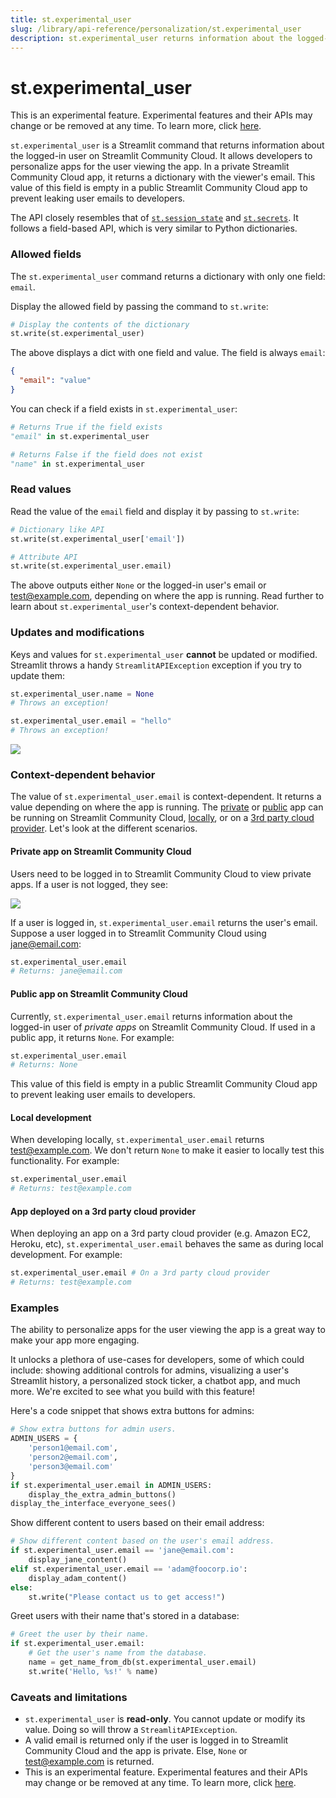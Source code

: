 ```yaml
---
title: st.experimental_user
slug: /library/api-reference/personalization/st.experimental_user
description: st.experimental_user returns information about the logged-in user of private apps on Streamlit Community Cloud.
---
```


# st.experimental_user

<Important>

This is an experimental feature. Experimental features and their APIs may change or be removed at any time. To learn more, click [here](/library/advanced-features/prerelease#experimental-features).

</Important>

`st.experimental_user` is a Streamlit command that returns information about the logged-in user on Streamlit Community Cloud. It allows developers to personalize apps for the user viewing the app. In a private Streamlit Community Cloud app, it returns a dictionary with the viewer's email. This value of this field is empty in a public Streamlit Community Cloud app to prevent leaking user emails to developers.

The API closely resembles that of [`st.session_state`](/library/api-reference/session-state) and [`st.secrets`](/streamlit-community-cloud/deploy-your-app/secrets-management). It follows a field-based API, which is very similar to Python dictionaries.

### Allowed fields

The `st.experimental_user` command returns a dictionary with only one field: `email`.

Display the allowed field by passing the command to `st.write`:

```python
# Display the contents of the dictionary
st.write(st.experimental_user)
```

The above displays a dict with one field and value. The field is always `email`:

```json
{
  "email": "value"
}
```

You can check if a field exists in `st.experimental_user`:

```python
# Returns True if the field exists
"email" in st.experimental_user

# Returns False if the field does not exist
"name" in st.experimental_user
```

### Read values

Read the value of the `email` field and display it by passing to `st.write`:

```python
# Dictionary like API
st.write(st.experimental_user['email'])

# Attribute API
st.write(st.experimental_user.email)
```

The above outputs either `None` or the logged-in user's email or test@example.com, depending on where the app is running. Read further to learn about `st.experimental_user`'s context-dependent behavior.

### Updates and modifications

Keys and values for `st.experimental_user` **cannot** be updated or modified. Streamlit throws a handy `StreamlitAPIException` exception if you try to update them:

```python
st.experimental_user.name = None
# Throws an exception!

st.experimental_user.email = "hello"
# Throws an exception!
```

<Image src="/images/st-user-value-exception.png" />

### Context-dependent behavior

The value of `st.experimental_user.email` is context-dependent. It returns a value depending on where the app is running. The [private](#private-app-on-streamlit-cloud) or [public](#public-app-on-streamlit-cloud) app can be running on Streamlit Community Cloud, [locally](#local-development), or on a [3rd party cloud provider](#app-deployed-on-a-3rd-party-cloud-provider). Let's look at the different scenarios.

#### **Private app on Streamlit Community Cloud**

Users need to be logged in to Streamlit Community Cloud to view private apps. If a user is not logged, they see:

<div style={{ maxWidth: '65%', marginBottom: '-1em', marginLeft: '8em' }}>
    <Image src="/images/private-app-access.png" />
</div>

If a user is logged in, `st.experimental_user.email` returns the user's email. Suppose a user logged in to Streamlit Community Cloud using jane@email.com:

```python
st.experimental_user.email
# Returns: jane@email.com
```

#### **Public app on Streamlit Community Cloud**

Currently, `st.experimental_user.email` returns information about the logged-in user of _private apps_ on Streamlit Community Cloud. If used in a public app, it returns `None`. For example:

```python
st.experimental_user.email
# Returns: None
```

This value of this field is empty in a public Streamlit Community Cloud app to prevent leaking user emails to developers.

#### **Local development**

When developing locally, `st.experimental_user.email` returns test@example.com. We don't return `None` to make it easier to locally test this functionality. For example:

```python
st.experimental_user.email
# Returns: test@example.com
```

#### **App deployed on a 3rd party cloud provider**

When deploying an app on a 3rd party cloud provider (e.g. Amazon EC2, Heroku, etc), `st.experimental_user.email` behaves the same as during local development. For example:

```python
st.experimental_user.email # On a 3rd party cloud provider
# Returns: test@example.com
```

### Examples

The ability to personalize apps for the user viewing the app is a great way to make your app more engaging.

It unlocks a plethora of use-cases for developers, some of which could include: showing additional controls for admins, visualizing a user's Streamlit history, a personalized stock ticker, a chatbot app, and much more. We're excited to see what you build with this feature!

Here's a code snippet that shows extra buttons for admins:

```python
# Show extra buttons for admin users.
ADMIN_USERS = {
    'person1@email.com',
    'person2@email.com',
    'person3@email.com'
}
if st.experimental_user.email in ADMIN_USERS:
    display_the_extra_admin_buttons()
display_the_interface_everyone_sees()
```

Show different content to users based on their email address:

```python
# Show different content based on the user's email address.
if st.experimental_user.email == 'jane@email.com':
    display_jane_content()
elif st.experimental_user.email == 'adam@foocorp.io':
    display_adam_content()
else:
    st.write("Please contact us to get access!")
```

Greet users with their name that's stored in a database:

```python
# Greet the user by their name.
if st.experimental_user.email:
    # Get the user's name from the database.
    name = get_name_from_db(st.experimental_user.email)
    st.write('Hello, %s!' % name)
```

### Caveats and limitations

- `st.experimental_user` is **read-only**. You cannot update or modify its value. Doing so will throw a `StreamlitAPIException`.
- A valid email is returned only if the user is logged in to Streamlit Community Cloud and the app is private. Else, `None` or test@example.com is returned.
- This is an experimental feature. Experimental features and their APIs may change or be removed at any time. To learn more, click [here](/library/advanced-features/prerelease#experimental-features).
